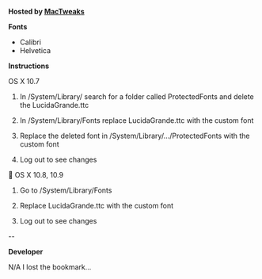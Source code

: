 **Hosted by [MacTweaks](http://www.mactweaks.net)**

**Fonts**

* Calibri
* Helvetica

**Instructions**

OS X 10.7 

1. In /System/Library/ search for a folder called ProtectedFonts and delete the LucidaGrande.ttc

2. In /System/Library/Fonts replace LucidaGrande.ttc with the custom font

3. Replace the deleted font in /System/Library/.../ProtectedFonts with the custom font

4. Log out to see changes


OS X 10.8, 10.9

1. Go to /System/Library/Fonts 

2. Replace LucidaGrande.ttc with the custom font

3. Log out to see changes

--

**Developer**

N/A I lost the bookmark...

